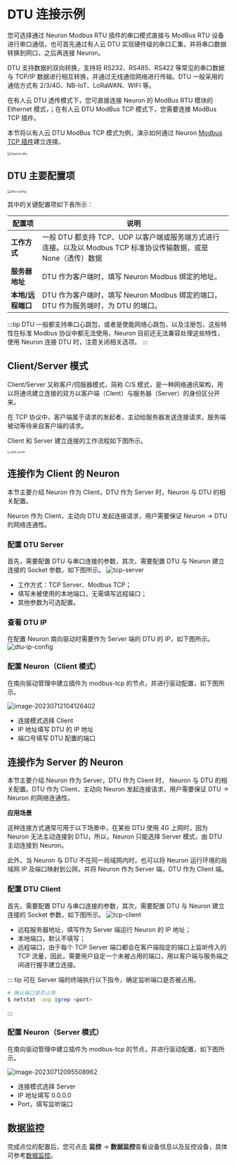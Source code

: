 # DTU 连接示例

您可选择通过 Neuron Modbus RTU 插件的串口模式直接与 ModBus RTU 设备进行串口通信，也可首先通过有人云 DTU 实现硬件级的串口汇集，并将串口数据转换到网口，之后再连接 Neuron。

DTU 支持数据的双向转换，支持将 RS232、RS485、RS422 等常见的串口数据与 TCP/IP 数据进行相互转换，并通过无线通信网络进行传输。DTU 一般采用的通信方式有 2/3/4G、NB-IoT、LoRaWAN、WIFI 等。

在有人云 DTU 透传模式下，您可直接连接 Neuron 的 ModBus RTU 模块的 Ethernet 模式，；在有人云 DTU ModBus TCP 模式下，您需要连接 ModBus TCP 插件。

本节将以有人云 DTU ModBus TCP 模式为例，演示如何通过 Neuron [Modbus TCP 插件](../../../modbus-tcp/modbus-tcp.md)建立连接。 

<img src="./assets/neuron-dtu.png" alt="neuron-dtu" style="zoom:50%;" />

## DTU 主要配置项

<img src="./assets/DTU.png" alt="dtu-config" style="zoom:50%;" />

其中的关键配置项如下表所示：

| 配置项                  | 说明                                                    |
| -------------------- | ------------------------------------------------------- |
| **工作方式** | 一般 DTU 都支持 TCP、UDP 以客户端或服务端方式进行连接。以及以 Modbus TCP 标准协议传输数据，或是 None（透传）数据|
| **服务器地址** | DTU 作为客户端时，填写 Neuron Modbus 绑定的地址。|
| **本地/远程端口** | DTU 作为客户端时，填写 Neuron Modbus 绑定的端口，DTU 作为服务端时，为 DTU 的端口。 |

:::tip
DTU 一般都支持串口心跳包，或者是使能网络心跳包，以及注册包，这些特性在标准 Modbus 协议中都无法使用，Neuron 目前还无法兼容处理这些特性，使用 Neuron 连接 DTU 时，注意关闭相关选项。
:::


## Client/Server 模式

Client/Server 又称客户/伺服器模式，简称 C/S 模式，是一种网络通讯架构，用以将通讯建立连接的双方以客户端（Clent）与服务器（Server）的身份区分开来。

在 TCP 协议中，客户端属于请求的发起者，主动给服务器发送连接请求，服务端被动等待来自客户端的请求。

Client 和 Server 建立连接的工作流程如下图所示。

<img src="./assets/client_server.png" alt="client_server" style="zoom:40%;" />

## 连接作为 Client 的 Neuron

本节主要介绍 Neuron 作为 Client，DTU 作为 Server 时，Neuron 与 DTU 的相关配置。

Neuron 作为 Client，主动向 DTU 发起连接请求，用户需要保证 Neuron -> DTU 的网络连通性。

### 配置 DTU Server

首先，需要配置 DTU 与串口连接的参数，其次，需要配置 DTU 与 Neuron 建立连接的 Socket 参数，如下图所示。
![tcp-server](./assets/tcp-server.png)

* 工作方式：TCP Server、Modbus TCP；
* 填写未被使用的本地端口，无需填写远程端口；
* 其他参数为可选配置。

### 查看 DTU IP

在配置 Neuron 南向驱动时需要作为 Server 端的 DTU 的 IP，如下图所示。
![dtu-ip-config](./assets/dtu-ip-config.png)

### 配置 Neuron（Client 模式）

在南向驱动管理中建立插件为 modbus-tcp 的节点，并进行驱动配置，如下图所示。

![image-20230712104126402](./assets/neuron-client-config.png)

* 连接模式选择 Client
* IP 地址填写 DTU 的 IP 地址
* 端口号填写 DTU 配置的端口

## 连接作为 Server 的 Neuron

本节主要介绍 Neuron 作为 Server，DTU 作为 Client 时， Neuron 与 DTU 的相关配置。DTU 作为 Client，主动向 Neuron 发起连接请求，用户需要保证 DTU -> Neuron 的网络连通性。

**应用场景**

这种连接方式通常可用于以下场景中，在某些 DTU 使用 4G 上网时，因为 Neuron 无法主动连接到 DTU，所以，Neuron 只能选择 Server 模式，由 DTU 主动连接到 Neuron。

此外，当 Neuron 与 DTU 不在同一局域网内时，也可以将 Neuron 运行环境的局域网 IP 及端口映射到公网，并将 Neuron 作为 Server 端，DTU 作为 Client 端。

### 配置 DTU Client

首先，需要配置 DTU 与串口连接的参数，其次，需要配置 DTU 与 Neuron 建立连接的 Socket 参数，如下图所示。
![tcp-client](./assets/tcp-client.png)

* 远程服务器地址，填写作为 Server 端运行 Neuron 的 IP 地址；
* 本地端口，默认不填写；
* 远程端口，由于每个 TCP Server 端口都会在客户端指定的端口上监听传入的 TCP 流量，因此，需要用户自定一个未被占用的端口，用以客户端与服务端之间进行握手建立连接。

::: tip
可在 Server 端的终端执行以下指令，确定监听端口是否被占用。

```bash
# 确认端口是否占用
$ netstat -anp |grep <port>
```
:::

### 配置 Neuron（Server 模式）

在南向驱动管理中建立插件为 modbus-tcp 的节点，并进行驱动配置，如下图所示。

![image-20230712095508962](./assets/neuron-server-config.png)

* 连接模式选择 Server
* IP 地址填写 0.0.0.0
* Port，填写监听端口

## 数据监控

完成点位的配置后，您可点击 **监控** -> **数据监控**查看设备信息以及反控设备，具体可参考[数据监控](../../../../../admin/monitoring.md)。
